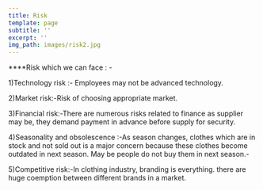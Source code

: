 ```yaml
---
title: Risk
template: page
subtitle: ''
excerpt: ''
img_path: images/risk2.jpg
---
```

****Risk which we can face : -

1)Technology risk :- Employees may not be advanced technology.

2)Market risk:-Risk of choosing appropriate market.

3)Financial risk:-There are numerous
risks related to finance as supplier may be, they demand payment in advance before supply for
security.


4)Seasonality and obsolescence :-As season changes, clothes which are in stock and not sold
out is a major concern because these clothes become outdated in next season. May be people
do not buy them in next season.-

5)Competitive risk:-In clothing industry, branding is everything. there are huge coemption
between different brands in a market.
